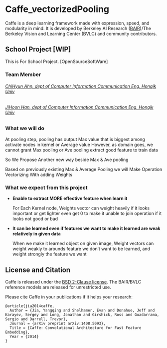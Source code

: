 # Caffe_vectorizedPooling

Caffe is a deep learning framework made with expression, speed, and modularity in mind.
It is developed by Berkeley AI Research ([BAIR](http://bair.berkeley.edu))/The Berkeley Vision and Learning Center (BVLC) and community contributors.

## School Project [WIP]
This is For School Project. [OpenSourceSoftWare]
### Team Member

###### [ChiHyun Ahn, dept of Computer Information Communication Eng, Hongik Univ](https://github.com/accomplishedboy)

###### [JiHoon Han, dept of Computer Information Communication Eng, Hongik Univ](https://github.com/Hahnnz)
### What we will do
At pooling step, pooling has output Max value that is biggest among activate nodes in kernel or Average value
However, as domain goes, we cannot grant Max pooling or Ave pooling extract good feature to train data

So We Propose Another new way beside Max & Ave pooling

Based on previously existing Max & Average Pooling we will Make Operation Vectorizing With adding Weights


### What we expect from this project
 - <b> Enable to extract MORE effective feature when learn it </b> 
   
   For Each Kernel node, Weights vector can weight heavily if it looks important or get lighter even get 0 to make it unable to join operation if it looks not good or bad  

- <b> It can be learned even if features we want to make it learned are weak relatively in given data </b> 
   
   When we make it learned object on given image, Weight vectors can weight weakly to arounds feature we don’t want to be learned, and weight strongly the feature we want

## License and Citation

Caffe is released under the [BSD 2-Clause license](https://github.com/BVLC/caffe/blob/master/LICENSE).
The BAIR/BVLC reference models are released for unrestricted use.

Please cite Caffe in your publications if it helps your research:

    @article{jia2014caffe,
      Author = {Jia, Yangqing and Shelhamer, Evan and Donahue, Jeff and Karayev, Sergey and Long, Jonathan and Girshick, Ross and Guadarrama, Sergio and Darrell, Trevor},
      Journal = {arXiv preprint arXiv:1408.5093},
      Title = {Caffe: Convolutional Architecture for Fast Feature Embedding},
      Year = {2014}
    }
